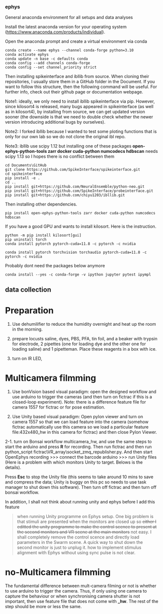 ### ephys
General anaconda environment for all setups and data analyses

Install the latest anaconda version for your operating system (https://www.anaconda.com/products/individual).

Open the anaconda prompt and create a virtual environment via conda
````
conda create --name ephys --channel conda-forge python=3.10
conda activate ephys
conda update -n base -c defaults conda
conda config --add channels conda-forge
conda config --set channel_priority strict
````
Then installing spikeinterface and ibllib from source. When cloning their repositories, I usually store them in a GitHub folder in the Document.
If you want to follow this structure, then the following command will be useful. For further info, check out their github page or documentation webpage.

Note1: ideally, we only need to install ibllib spikeinterface via pip. However, since kilosort4 is released, many bugs appeared in spikeinterface (as well as in kilosort4), by installing from source, we can get updated version sooner (the downside is that we need to double check whether the newer version introducing additional bugs by ourselves).

Note2: I forked ibllib because I wanted to test some ploting functions that is only for our own lab so we do not clone the original ibl repo.

Note3: ibllib use scipy 1.12 but installing one of these packages **open-ephys-python-tools zarr docker cuda-python numcodecs hdbscan** 
needs scipy 1.13 so I hopes there is no conflict between them 
````
cd Documents\GitHub
git clone https://github.com/SpikeInterface/spikeinterface.git
cd spikeinterface
pip install -e .
cd ..
pip install git+https://github.com/NeuralEnsemble/python-neo.git
pip install git+https://github.com/SpikeInterface/probeinterface.git
pip install git+https://github.com/chiyu1203/ibllib.git
````

Then installing other dependencies.
````
pip install open-ephys-python-tools zarr docker cuda-python numcodecs hdbscan
````
If you have a good GPU and wants to install kilosort. Here is the instruction.
````
python -m pip install kilosort[gui]
pip uninstall torch
conda install pytorch pytorch-cuda=11.8 -c pytorch -c nvidia

conda install pytorch torchvision torchaudio pytorch-cuda=11.8 -c pytorch -c nvidia
````

Probably dont need the packages below anymore
````
conda install --yes -c conda-forge -v ipython jupyter pytest ipympl 
````
## data collection

# Preparation

1. Use dehumilifier to reduce the humidity overnight and heat up the room in the morning.

2. prepare locusts saline, dyes, PBS, PFA, tin foil, and a beaker with trypsin for electrode, 2 pipettes (one for loading dye and the other one for loading saline) and 1 pipetteman. Place these reagents in a box with ice.

3. turn on IR LED,


# Multicamera filmming

1. Use bonVision based visual paradigm: open the designed workflow and use arduino to trigger the cameras (and then turn on fictrac if this is a closed-loop experiment). Note: there is a difference feature file for camera 1557 for fictrac or for pose estimation.

2. Use Unity based visual paradigm: Open pylon viewer and turn on camera 1557 so that we can load feature into the camera (somehow fictrac automatically use this camera so we load a particular feature file:432x480_hw in this camera for fictrac) and then close Pylon Viewer.

2-1. turn on Bonsai workflow multicamera_hw, and use the same steps to start the arduino and press **R** for recording. Then run fictrac and then run python_script fictrac\VR_array\socket_zmq_republisher.py. And then start OpenEphys recording >>> connect the barcode arduino >>> run Unity files (Here is a problem with which monitors Unity to target. Belows is the details). 

Press **Esc** to stop the Unity file (this seems to take around 10 mins to save and compress the data; Unity is buggy on this pc so needs to use task manager to shut down this software). Then turn off fictrac and then turn off bonsai workflow.

In addition, I shall not think about running unity and ephys before I add this feature 

>when running Unity programme on Ephys setup. One big problem is that stimuli are presented when the monitors are closed up so ~~either I editted the unity programme to make the control scence to present at the second monitors and VR scene at the main monitors~~ not easy. I shall completely remove the control scence and directly load parameters in the Swarm scene. A quick way to shut down the second monitor is just to unplug it.
>how to implement stimulus alignment with Ephys without using sync pulse is not clear.


# no-Multicamera filmming

The fundamental difference between mult-camera filming or not is whether to use arduino to trigger the camera. Thus, if only using one camera to capture the behaviour or when synchronising camera shutter is not important, then use feature file that does not come with **_hw**. The rest of the step should be more or less the same.

